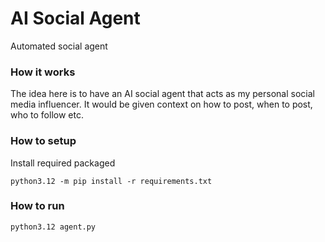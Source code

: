 # AI Social Agent
Automated social agent

### How it works
The idea here is to have an AI social agent that acts as my personal social media influencer. It would be given context on how to post, when to post, who to follow etc. 

### How to setup
Install required packaged
```
python3.12 -m pip install -r requirements.txt
```

### How to run
```
python3.12 agent.py
```
